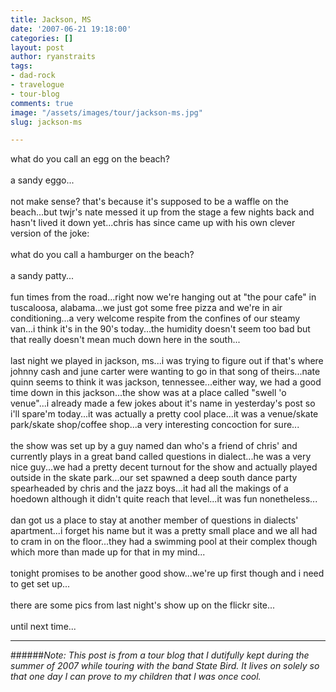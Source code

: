 ```yaml
---
title: Jackson, MS
date: '2007-06-21 19:18:00'
categories: []
layout: post
author: ryanstraits
tags:
- dad-rock
- travelogue
- tour-blog
comments: true
image: "/assets/images/tour/jackson-ms.jpg"
slug: jackson-ms

---
```

<!-- break -->

what do you call an egg on the beach?<br /><br />a sandy eggo...<br /><br />not make sense? that's because it's supposed to be a waffle on the beach...but twjr's nate messed it up from the stage a few nights back and hasn't lived it down yet...chris has since came up with his own clever version of the joke:<br /><br />what do you call a hamburger on the beach?<br /><br />a sandy patty...<br /><br />fun times from the road...right now we're hanging out at "the pour cafe" in tuscaloosa, alabama...we just got some free pizza and we're in air conditioning...a very welcome respite from the confines of our steamy van...i think it's in the 90's today...the humidity doesn't seem too bad but that really doesn't mean much down here in the south...<br /><br />last night we played in jackson, ms...i was trying to figure out if that's where johnny cash and june carter were wanting to go in that song of theirs...nate quinn seems to think it was jackson, tennessee...either way, we had a good time down in this jackson...the show was at a place called "swell 'o venue"...i already made a few jokes about it's name in yesterday's post so i'll spare'm today...it was actually a pretty cool place...it was a venue/skate park/skate shop/coffee shop...a very interesting concoction for sure...<br /><br />the show was set up by a guy named dan who's a friend of chris' and currently plays in a great band called questions in dialect...he was a very nice guy...we had a pretty decent turnout for the show and actually played outside in the skate park...our set spawned a deep south dance party spearheaded by chris and the jazz boys...it had all the makings of a hoedown although it didn't quite reach that level...it was fun nonetheless...<br /><br />dan got us a place to stay at another member of questions in dialects' apartment...i forget his name but it was a pretty small place and we all had to cram in on the floor...they had a swimming pool at their complex though which more than made up for that in my mind...<br /><br />tonight promises to be another good show...we're up first though and i need to get set up...<br /><br />there are some pics from last night's show up on the flickr site...<br /><br />until next time...

---

######*Note: This post is from a tour blog that I dutifully kept during the summer of 2007 while touring with the band State Bird. It lives on solely so that one day I can prove to my children that I was once cool.*
